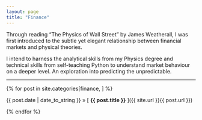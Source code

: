 ```yaml
---
layout: page
title: "Finance"
---
```


Through reading “The Physics of Wall Street” by James Weatherall, I was first introduced to the subtle yet elegant relationship between financial markets and physical theories.

I intend to harness the analytical skills from my Physics degree and technical skills from self-teaching Python to understand market behaviour on a deeper level. An exploration into predicting the unpredictable.

-----

{% for post in site.categories[finance, ] %}

{{ post.date | date_to_string }} » [ **{{ post.title }}** ]({{ site.url }}{{ post.url }}) 

{% endfor %}